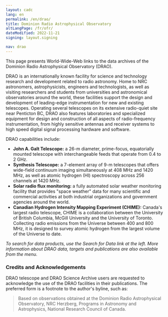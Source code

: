 ```yaml
---
layout: cadc
lang: en
permalink: /en/drao/
title: Dominion Radio Astrophysical Observatory
altLangPage: /fr/ofr/
dateModified: 2022-11-21
signing: layout.signing

nav: drao
---
```


<p>
This page presents World-Wide-Web links to the data archives of the Dominion
Radio Astrophysical Observatory (DRAO).
</p>

<p>
DRAO is an internationally known facility for science and technology research and development related to
radio astronomy. Home to NRC astronomers, astrophysicists, engineers and technologists, as well as
visiting researchers and students from universities and astronomical observatories around the world,
these facilities support the design and development of leading-edge instrumentation for new and existing
telescopes. Operating several telescopes on its extensive radio-quiet site near Penticton BC, DRAO also
features laboratories and specialized equipment for design and construction of all aspects of radio-frequency
instrumentation, from highly sensitive antennas and receiver systems to high speed digital signal processing
hardware and software.
</p>

<p>
    DRAO capabilities include:
</p>
<ul>
    <li>
        <strong>John A. Galt Telescope:</strong> a 26-m diameter, prime-focus, equatorially mounted telescope with
        interchangeable feeds that operate from 0.4 to 2 GHz.
    </li>
    <li>
        <strong>Synthesis Telescope:</strong> a 7-element array of 9-m telescopes that offers wide-field continuum
        imaging simultaneously at 408 MHz and 1420 MHz, as well as atomic hydrogen (HI) spectroscopy
        across 256 channels at 1420 MHz.
    </li>
    <li>
        <strong>Solar radio flux monitoring:</strong> a fully automated solar weather monitoring facility
        that provides "space weather" data for many scientific and commercial activities at both
        industrial organizations and government agencies around the world.
    </li>
    <li>
        <strong>Canadian Hydrogen Intensity Mapping Experiment (CHIME):</strong>
        Canada's largest radio telescope, CHIME is a collaboration
        between the University of British Columbia, McGill University and the University of Toronto. Collecting
        radio emissions from the Universe between 400 and 800 MHz, it is designed to survey atomic hydrogen
        from the largest volume of the Universe to date.
    </li>
</ul>
<p>
    <i>
        To search for data products, use the Search for Data link at the left. More information about
        DRAO data, targets and publications are also available from the menu.
    </i>
</p>
<div class="about_text">
    <h3>Credits and Acknowledgements</h3>
    <p>
        DRAO telescope and DRAO Science Archive users are requested to acknowledge the use of
        the DRAO facilities in their publications. The preferred form is a footnote to the
        author's byline, such as:
    </p>
    <blockquote>
        Based on observations obtained at the Dominion Radio Astrophysical Observatory, NRC Herzberg,
        Programs in Astronomy and Astrophysics, National Research Council of Canada.
    </blockquote>
</div>
